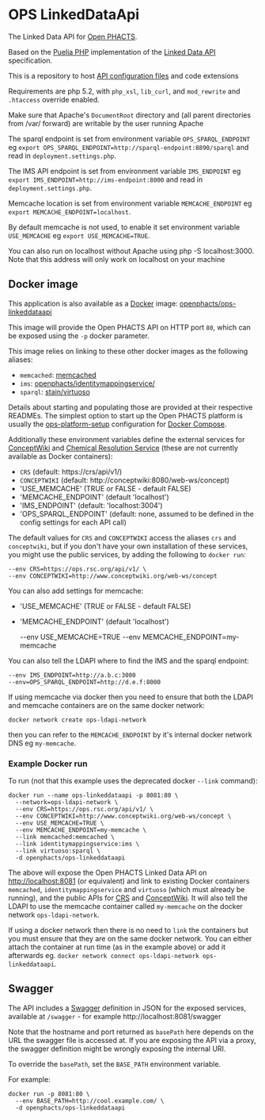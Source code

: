 # OPS LinkedDataApi

The Linked Data API for [Open PHACTS](http://www.openphacts.org/).

Based on the [Puelia PHP](https://code.google.com/p/puelia-php/) implementation
of the [Linked Data API](https://github.com/UKGovLD/linked-data-api/blob/wiki/Specification.md) specification.

This is a repository to host [API configuration files](api-config-files/)
 and code extensions

Requirements are php 5.2, with `php_xsl`, `lib_curl`, and `mod_rewrite` and `.htaccess` override enabled.

Make sure that Apache's `DocumentRoot` directory and (all parent directories from /var/ forward) are writable by the user running Apache

The sparql endpoint is set from environment variable `OPS_SPARQL_ENDPOINT` eg `export OPS_SPARQL_ENDPOINT=http://sparql-endpoint:8890/sparql` and read in `deployment.settings.php`.

The IMS API endpoint is set from environment variable `IMS_ENDPOINT` eg `export IMS_ENDPOINT=http://ims-endpoint:8000` and read in `deployment.settings.php`.

Memcache location is set from environment variable `MEMCACHE_ENDPOINT` eg `export MEMCACHE_ENDPOINT=localhost`.

By default memcache is not used, to enable it set environment variable `USE_MEMCACHE` eg `export USE_MEMCACHE=TRUE`.

You can also run on localhost without Apache using php -S localhost:3000. Note that this address will only work on localhost on your machine

## Docker image

This application is also available as a [Docker](https://www.docker.com/) image:
[openphacts/ops-linkeddataapi](https://registry.hub.docker.com/u/openphacts/ops-linkeddataapi/)

This image will provide the Open PHACTS API on HTTP port `80`, which can be exposed
using the `-p` docker parameter.

This image relies on linking to these other docker images as the following aliases:

 * `memcached`: [memcached](https://hub.docker.com/_/memcached/)
 * `ims`: [openphacts/identitymappingservice/](https://hub.docker.com/r/openphacts/identitymappingservice/)
 * `sparql`: [stain/virtuoso](https://hub.docker.com/r/stain/virtuoso/)

Details about starting and populating those are provided at their respective READMEs.
The simplest option to start up the Open PHACTS platform is usually the
[ops-platform-setup](https://github.com/openphacts/ops-platform-setup/tree/master/docker) configuration for [Docker Compose](https://docs.docker.com/compose/).

Additionally these environment variables define the external services for
[ConceptWiki](http://conceptwiki.org/) and
[Chemical Resolution Service](https://ops.rsc.org/) (these are not
currently available as Docker containers):

 * `CRS` (default: https://crs/api/v1/)
 * `CONCEPTWIKI` (default: http://conceptwiki:8080/web-ws/concept)
 * 'USE_MEMCACHE' (TRUE or FALSE - default FALSE)
 * 'MEMCACHE_ENDPOINT' (default 'localhost')
 * 'IMS_ENDPOINT' (default: 'localhost:3004')
 * 'OPS_SPARQL_ENDPOINT' (default: none, assumed to be defined in the config settings for each API call)

The default values for `CRS` and `CONCEPTWIKI` access the aliases `crs` and `conceptwiki`, but
if you don't have your own installation of these services, you might use the
public services, by adding the following to `docker run`:

    --env CRS=https://ops.rsc.org/api/v1/ \
    --env CONCEPTWIKI=http://www.conceptwiki.org/web-ws/concept

You can also add settings for memcache:

 * 'USE_MEMCACHE' (TRUE or FALSE - default FALSE)
 * 'MEMCACHE_ENDPOINT' (default 'localhost')

    --env USE_MEMCACHE=TRUE
    --env MEMCACHE_ENDPOINT=my-memcache

You can also tell the LDAPI where to find the IMS and the sparql endpoint:

    --env IMS_ENDPOINT=http://a.b.c:3000
    --env=OPS_SPARQL_ENDPOINT=http://d.e.f:8000

If using memcache via docker then you need to ensure that both the LDAPI and memcache containers are on the same docker network:

  `docker network create ops-ldapi-network`

then you can refer to the `MEMCACHE_ENDPOINT` by it's internal docker network DNS eg `my-memcache`.

### Example Docker run

To run (not that this example uses the deprecated docker `--link` command):

    docker run --name ops-linkeddataapi -p 8081:80 \
      --network=ops-ldapi-network \
      --env CRS=https://ops.rsc.org/api/v1/ \
      --env CONCEPTWIKI=http://www.conceptwiki.org/web-ws/concept \
      --env USE_MEMCACHE=TRUE \
      --env MEMCACHE_ENDPOINT=my-memcache \
      --link memcached:memcached \
      --link identitymappingservice:ims \
      --link virtuoso:sparql \
      -d openphacts/ops-linkeddataapi

The above will expose the Open PHACTS Linked Data API on
[http://localhost:8081](http://localhost:8081) (or equivalent)
and link to existing Docker containers `memcached`, `identitymappingservice`
and `virtuoso` (which must already be running), and the
public APIs for [CRS](https://ops.rsc.org/) and
[ConceptWiki](http://www.conceptwiki.org/). It will also tell the LDAPI to use the memcache container called `my-memcache` on the docker network `ops-ldapi-network`.

If using a docker network then there is no need to `link` the containers but you must ensure that they are on the same docker network. You can either attach the container at run time (as in the example above) or add it afterwards eg. `docker network connect ops-ldapi-network ops-linkeddataapi`.

## Swagger

The API includes a [Swagger](http://swagger.io/) definition in JSON
for the exposed services, available at `/swagger` - for example
http://localhost:8081/swagger

Note that the hostname and port returned as `basePath` here
depends on the URL the swagger file is accessed at. If you are
exposing the API via a proxy, the swagger definition might be
wrongly exposing the internal URI.

To override the `basePath`, set the `BASE_PATH` environment variable.

For example:

    docker run -p 8081:80 \
      --env BASE_PATH=http://cool.example.com/ \
      -d openphacts/ops-linkeddataapi

